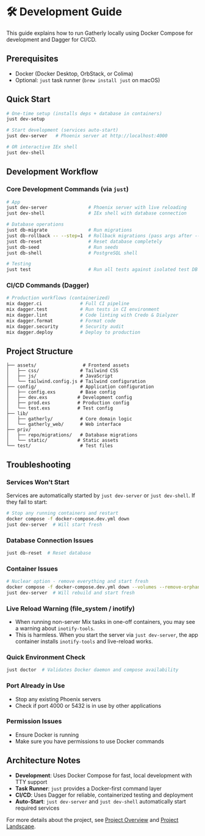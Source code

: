 # 🛠️ Development Guide

This guide explains how to run Gatherly locally using Docker Compose for development and Dagger for CI/CD.

## Prerequisites

- Docker (Docker Desktop, OrbStack, or Colima)
- Optional: `just` task runner (`brew install just` on macOS)

## Quick Start

```bash
# One-time setup (installs deps + database in containers)
just dev-setup

# Start development (services auto-start)
just dev-server   # Phoenix server at http://localhost:4000

# OR interactive IEx shell
just dev-shell
```

## Development Workflow

### Core Development Commands (via `just`)
```bash
# App
just dev-server               # Phoenix server with live reloading
just dev-shell                # IEx shell with database connection

# Database operations
just db-migrate               # Run migrations
just db-rollback -- --step=1  # Rollback migrations (pass args after --)
just db-reset                 # Reset database completely
just db-seed                  # Run seeds
just db-shell                 # PostgreSQL shell

# Testing
just test                     # Run all tests against isolated test DB
```

### CI/CD Commands (Dagger)
```bash
# Production workflows (containerized)
mix dagger.ci              # Full CI pipeline
mix dagger.test            # Run tests in CI environment
mix dagger.lint            # Code linting with Credo & Dialyzer
mix dagger.format          # Format code
mix dagger.security        # Security audit
mix dagger.deploy          # Deploy to production
```

## Project Structure

```
├── assets/                 # Frontend assets
│   ├── css/               # Tailwind CSS
│   ├── js/                # JavaScript
│   └── tailwind.config.js # Tailwind configuration
├── config/                # Application configuration
│   ├── config.exs         # Base config
│   ├── dev.exs           # Development config
│   ├── prod.exs          # Production config
│   └── test.exs          # Test config
├── lib/
│   ├── gatherly/          # Core domain logic
│   └── gatherly_web/      # Web interface
├── priv/
│   ├── repo/migrations/   # Database migrations
│   └── static/           # Static assets
└── test/                  # Test files
```

## Troubleshooting

### Services Won't Start
Services are automatically started by `just dev-server` or `just dev-shell`. If they fail to start:
```bash
# Stop any running containers and restart
docker compose -f docker-compose.dev.yml down
just dev-server  # Will start fresh
```

### Database Connection Issues
```bash
just db-reset  # Reset database
```

### Container Issues
```bash
# Nuclear option - remove everything and start fresh
docker compose -f docker-compose.dev.yml down --volumes --remove-orphans
just dev-server  # Will rebuild and start fresh
```

### Live Reload Warning (file_system / inotify)
- When running non-server Mix tasks in one-off containers, you may see a warning about `inotify-tools`.
- This is harmless. When you start the server via `just dev-server`, the app container installs `inotify-tools` and live-reload works.

### Quick Environment Check
```bash
just doctor  # Validates Docker daemon and compose availability
```

### Port Already in Use
- Stop any existing Phoenix servers
- Check if port 4000 or 5432 is in use by other applications

### Permission Issues
- Ensure Docker is running
- Make sure you have permissions to use Docker commands

## Architecture Notes

- **Development**: Uses Docker Compose for fast, local development with TTY support
- **Task Runner**: `just` provides a Docker-first command layer
- **CI/CD**: Uses Dagger for reliable, containerized testing and deployment
- **Auto-Start**: `just dev-server` and `just dev-shell` automatically start required services

For more details about the project, see [Project Overview](Project.md) and [Project Landscape](Landscape.md).
